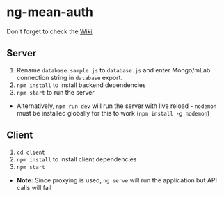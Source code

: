 # ng-mean-auth

Don't forget to check the [Wiki](https://github.com/SerjiVutinss/ng-mean-auth/wiki/NG-MEAN-AUTH)

## Server

1. Rename `database.sample.js` to `database.js` and enter Mongo/mLab connection string in `database` export.
2. `npm install` to install backend dependencies
3. `npm start` to run the server
  - Alternatively, `npm run dev` will run the server with live reload - `nodemon` must be installed globally for this to work (`npm install -g nodemon`)

## Client
1. `cd client`
2. `npm install` to install client dependencies
3. `npm start`

* **Note:** Since proxying is used, `ng serve` will run the application but API calls will fail
